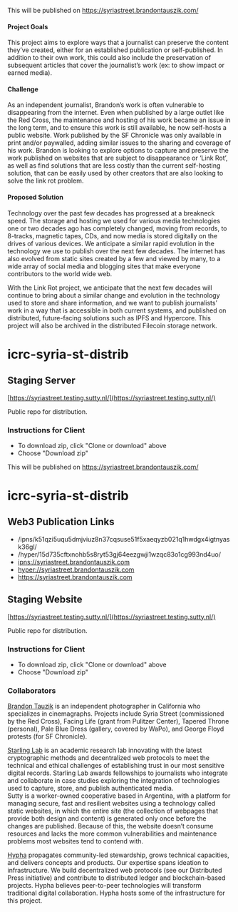 This will be published on https://syriastreet.brandontauszik.com/
#### Project Goals
This project aims to explore ways that a journalist can preserve the content they’ve created, either for an established publication or self-published. In addition to their own work, this could also include the preservation of subsequent articles that cover the journalist’s work (ex: to show impact or earned media).

#### Challenge
As an independent journalist, Brandon’s work is often vulnerable to disappearing from the internet. Even when published by a large outlet like the Red Cross, the maintenance and hosting of his work became an issue in the long term, and to ensure this work is still available, he now self-hosts a public website. Work published by the SF Chronicle was only available in print and/or paywalled, adding similar issues to the sharing and coverage of his work. 
Brandon is looking to explore options to capture and preserve the work published on websites that are subject to disappearance or ‘Link Rot’, as well as find solutions that are less costly than the current self-hosting solution, that can be easily used by other creators that are also looking to solve the link rot problem.

#### Proposed Solution
Technology over the past few decades has progressed at a breakneck speed. The storage and hosting we used for various media technologies one or two decades ago has completely changed, moving from records, to 8-tracks, magnetic tapes, CDs, and now media is stored digitally on the drives of various devices. We anticipate a similar rapid evolution in the technology we use to publish over the next few decades. The internet has also evolved from static sites created by a few and viewed by many, to a wide array of social media and blogging sites that make everyone contributors to the world wide web. 

With the Link Rot project, we anticipate that the next few decades will continue to bring about a similar change and evolution in the technology used to store and share information, and we want to publish journalists’ work in a way that is accessible in both current systems, and published on distributed, future-facing solutions such as IPFS and Hypercore. This project will also be archived in the distributed Filecoin storage network. 


icrc-syria-st-distrib
=====================
## Staging Server

[https://syriastreet.testing.sutty.nl/](https://syriastreet.testing.sutty.nl/)


Public repo for distribution. 

### Instructions for Client

- To download zip, click "Clone or download" above
- Choose "Download zip"

This will be published on https://syriastreet.brandontauszik.com/

icrc-syria-st-distrib
=====================

## Web3 Publication Links

* /ipns/k51qzi5uqu5dmjviuz8n37cqsuse51f5xaeqyzb021q1hwdgx4igtnyask36gl/
* /hyper/15d735cftxnohb5s8ryt53gj64eezgwji1wzqc83o1cg993nd4uo/
* <ipns://syriastreet.brandontauszik.com>
* <hyper://syriastreet.brandontauszik.com>
* <https://syriastreet.brandontauszik.com>

## Staging Website

[https://syriastreet.testing.sutty.nl/](https://syriastreet.testing.sutty.nl/)

Public repo for distribution. 

### Instructions for Client

- To download zip, click "Clone or download" above
- Choose "Download zip"

### Collaborators

[Brandon Tauzik](https://brandontauszik.com/) is an independent photographer in California who specializes in cinemagraphs. Projects include Syria Street (commissioned by the Red Cross), Facing Life (grant from Pulitzer Center), Tapered Throne (personal), Pale Blue Dress (gallery, covered by WaPo), and George Floyd protests (for SF Chronicle).

[Starling Lab](https://www.starlinglab.org/) is an academic research lab innovating with the latest cryptographic methods and decentralized web protocols to meet the technical and ethical challenges of establishing trust in our most sensitive digital records. Starling Lab awards fellowships to journalists who integrate and collaborate in case studies exploring the integration of technologies used to capture, store, and publish authenticated media.  
Sutty is a worker-owned cooperative based in Argentina, with a platform for managing secure, fast and resilient websites using a technology called static websites, in which the entire site (the collection of webpages that provide both design and content) is generated only once before the changes are published. Because of this, the website doesn’t consume resources and lacks the more common vulnerabilities and maintenance problems most websites tend to contend with.

[Hypha](https://hypha.coop/) propagates community-led stewardship, grows technical capacities, and delivers concepts and products. Our expertise spans ideation to infrastructure. We build decentralized web protocols (see our Distributed Press initiative) and contribute to distributed ledger and blockchain-based projects. Hypha believes peer-to-peer technologies will transform traditional digital collaboration. Hypha hosts some of the infrastructure for this project.
